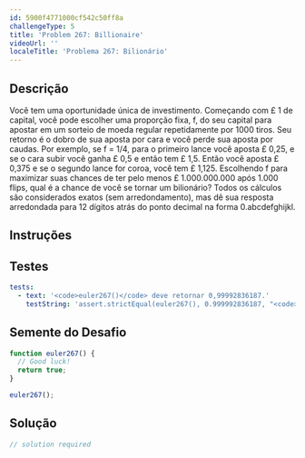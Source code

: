 ```yaml
---
id: 5900f4771000cf542c50ff8a
challengeType: 5
title: 'Problem 267: Billionaire'
videoUrl: ''
localeTitle: 'Problema 267: Bilionário'
---
```


## Descrição
<section id="description"> Você tem uma oportunidade única de investimento. Começando com £ 1 de capital, você pode escolher uma proporção fixa, f, do seu capital para apostar em um sorteio de moeda regular repetidamente por 1000 tiros. Seu retorno é o dobro de sua aposta por cara e você perde sua aposta por caudas. Por exemplo, se f = 1/4, para o primeiro lance você aposta £ 0,25, e se o cara subir você ganha £ 0,5 e então tem £ 1,5. Então você aposta £ 0,375 e se o segundo lance for coroa, você tem £ 1,125. Escolhendo f para maximizar suas chances de ter pelo menos £ 1.000.000.000 após 1.000 flips, qual é a chance de você se tornar um bilionário? Todos os cálculos são considerados exatos (sem arredondamento), mas dê sua resposta arredondada para 12 dígitos atrás do ponto decimal na forma 0.abcdefghijkl. </section>

## Instruções
<section id="instructions">
</section>

## Testes
<section id='tests'>

```yml
tests:
  - text: '<code>euler267()</code> deve retornar 0,99992836187.'
    testString: 'assert.strictEqual(euler267(), 0.999992836187, "<code>euler267()</code> should return 0.999992836187.");'

```

</section>

## Semente do Desafio
<section id='challengeSeed'>

<div id='js-seed'>

```js
function euler267() {
  // Good luck!
  return true;
}

euler267();

```

</div>



</section>

## Solução
<section id='solution'>

```js
// solution required
```
</section>
